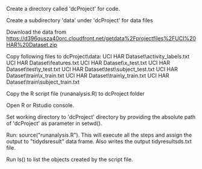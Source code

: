 Create a directory called 'dcProject' for code.

Create a subdirectory 'data' under 'dcProject' for data files

Download the data from https://d396qusza40orc.cloudfront.net/getdata%2Fprojectfiles%2FUCI%20HAR%20Dataset.zip

Copy following files to dcProject\data:
	UCI HAR Dataset\activity_labels.txt
	UCI HAR Dataset\features.txt
	UCI HAR Dataset\x_test.txt
	UCI HAR Dataset\test\y_test.txt
	UCI HAR Dataset\test\subject_test.txt
	UCI HAR Dataset\train\x_train.txt
	UCI HAR Dataset\train\y_train.txt
	UCI HAR Dataset\train\subject_train.txt
	
Copy the R script file (runanalysis.R) to dcProject folder

Open R or Rstudio console.

Set working directory to 'dcProject' directory by providing the absolute path of 'dcProject' as parameter in setwd().

Run: source("runanalysis.R").
This will execute all the steps and assign the output to "tidydsresult" data frame.  Also writes the output tidyresultsds.txt file.

Run ls() to list the objects created by the script file.
